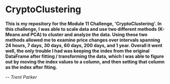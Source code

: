 # CryptoClustering

**This is my repository for the Module 11 Challenge, 'CryptoClustering'. In this challenge, I was able to scale data and use two different methods (K-Means and PCA) to cluster and analyze the data. Using these two methods allowed me to examine price changes over intervals spanning 24 hours, 7 days, 30 days, 60 days, 200 days, and 1 year. Overall it went well, the only trouble I had was keeping the index from the original DataFrame after fitting / transforming the data, which I was able to figure out by moving the index values to a column, and then setting that column as the index after fiting.**

*-- Trent Parker*